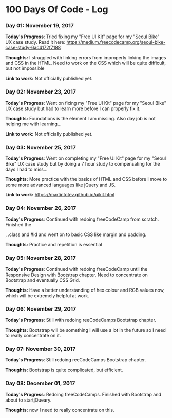 # 100 Days Of Code - Log

### Day 01: November 19, 2017
<!-- ##### (delete me or comment me out) -->

**Today's Progress**: Tried fixing my "Free UI Kit" page for my "Seoul Bike" UX case study. Read it here: https://medium.freecodecamp.org/seoul-bike-case-study-6ac4172f7188

**Thoughts:** I struggled with linking errors from improperly linking the images and CSS in the HTML. Need to work on the CSS which will be quite difficult, but not impossible

**Link to work:** Not officially published yet.

### Day 02: November 23, 2017
<!-- ##### (delete me or comment me out) -->

**Today's Progress**: Went on fixing my "Free UI Kit" page for my "Seoul Bike" UX case study but had to learn more before I can properly fix it.

**Thoughts:** Foundations is the element I am missing. Also day job is not helping me with learning...

**Link to work:** Not officially published yet.

### Day 03: November 25, 2017

**Today's Progress**: Went on completing my "Free UI Kit" page for my "Seoul Bike" UX case study but by doing a 7 hour study to compensating for the days I had to miss...

**Thoughts:** More practice with the basics of HTML and CSS before I move to some more advanced languages like jQuery and JS.

**Link to work:** https://martintotev.github.io/uikit.html

### Day 04: November 26, 2017

**Today's Progress**: Continued with redoing freeCodeCamp from scratch. Finished the <form>, .class and #id and went on to basic CSS like margin and padding.

**Thoughts:** Practice and repetition is essential

### Day 05: November 28, 2017

**Today's Progress**: Continued with redoing freeCodeCamp until the Responsive Design with Bootstrap chapter. Need to concentrate on Bootstrap and eventually CSS Grid.

**Thoughts:** Have a better understanding of hex colour and RGB values now, which will be extremely helpful at work.

### Day 06: November 29, 2017

**Today's Progress**: Still with redoing reeCodeCamps Bootstrap chapter.

**Thoughts:** Bootstrap will be something I will use a lot in the future so I need to really concentrate on it.

### Day 07: November 30, 2017

**Today's Progress**: Still redoing reeCodeCamps Bootstrap chapter.

**Thoughts:** Bootstrap is quite complicated, but efficient.

### Day 08: December 01, 2017

**Today's Progress**: Redoing freeCodeCamps. Finished with Bootstrap and about to startjQueary.

**Thoughts:** now I need to really concentrate on this.
